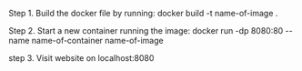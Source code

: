 Step 1. Build the docker file by running: docker build -t name-of-image .

Step 2. Start a new container running the image: docker run -dp 8080:80 --name name-of-container name-of-image

step 3. Visit website on localhost:8080